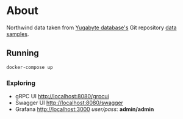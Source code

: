 # About

Northwind data taken from [Yugabyte database's][yugabyte] Git repository [data samples][yugabyte-git].

[yugabyte]: https://www.yugabyte.com
[yugabyte-git]: https://github.com/yugabyte/yugabyte-db/tree/master/sample
[xo]: https://github.com/xo/xo

## Running

```sh
docker-compose up
```

### Exploring

- gRPC UI [http://localhost:8080/grpcui](http://localhost:8080/grpcui)
- Swagger UI [http://localhost:8080/swagger](http://localhost:8080/swagger)
- Grafana [http://localhost:3000](http://localhost:3000/d/7_VGtoLma/go-grpc1?orgId=1&refresh=10s&from=now-5m&to=now) *user/pass*: **admin/admin**
